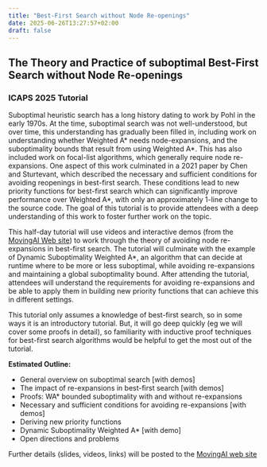 ```yaml
---
title: "Best-First Search without Node Re-openings"
date: 2025-06-26T13:27:57+02:00
draft: false
---
```


## The Theory and Practice of suboptimal Best-First Search without Node Re-openings
### ICAPS 2025 Tutorial

Suboptimal heuristic search has a long history dating to work by Pohl in the early 1970s. At the time, suboptimal search was not well-understood, but over time, this understanding has gradually been filled in, including work on understanding whether Weighted A* needs node-expansions, and the suboptimality bounds that result from using Weighted A*. This has also included work on focal-list algorithms, which generally require node re-expansions. One aspect of this work culminated in a 2021 paper by Chen and Sturtevant, which described the necessary and sufficient conditions for avoiding reopenings in best-first search. These conditions lead to new priority functions for best-first search which can significantly improve performance over Weighted A*, with only an approximately 1-line change to the source code. The goal of this tutorial is to provide attendees with a deep understanding of this work to foster further work on the topic.

This half-day tutorial will use videos and interactive demos (from the [MovingAI Web site](https://www.movingai.com/SAS/)) to work through the theory of avoiding node re-expansions in best-first search. The tutorial will culminate with the example of Dynamic Suboptimality Weighted A*, an algorithm that can decide at runtime where to be more or less suboptimal, while avoiding re-expansions and maintaining a global suboptimality bound. After attending the tutorial, attendees will understand the requirements for avoiding re-expansions and be able to apply them in building new priority functions that can achieve this in different settings.

This tutorial only assumes a knowledge of best-first search, so in some ways it is an introductory tutorial. But, it will go deep quickly (eg we will cover some proofs in detail), so familiarity with inductive proof techniques for best-first search algorithms would be helpful to get the most out of the tutorial.

**Estimated Outline:**
- General overview on suboptimal search [with demos]
- The impact of re-expansions in best-first search [with demos]
- Proofs: WA* bounded suboptimality with and without re-expansions
- Necessary and sufficient conditions for avoiding re-expansions [with demos]
- Deriving new priority functions
- Dynamic Suboptimality Weighted A* [with demo]
- Open directions and problems

Further details (slides, videos, links) will be posted to the [MovingAI web site](https://www.movingai.com/icaps25.html)